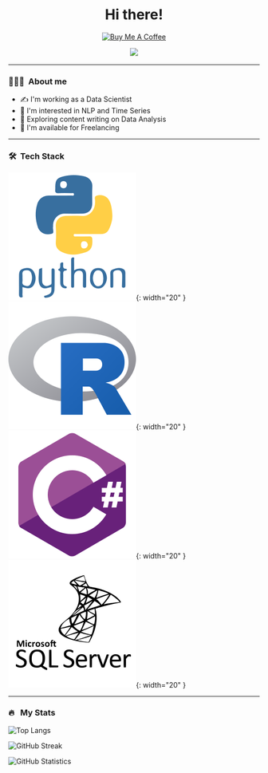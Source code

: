 <h1 align="center">Hi there!</h1>

<p align="center">
    <a href="https://www.buymeacoffee.com/clementbm" target="_blank"><img src="https://cdn.buymeacoffee.com/buttons/default-orange.png" alt="Buy Me A Coffee" height="41" width="155"></a>
</p>
<p align="center">
    <img src="https://media.giphy.com/media/JWuBH9rCO2uZuHBFpm/giphy.gif" width="155">
</p>

---

### 👨🏻‍💻 &nbsp;About me

- ✍️ I'm working as a Data Scientist
- 👀 I'm interested in NLP and Time Series
- 🌱 Exploring content writing on Data Analysis
- 🤝 I'm available for Freelancing

---

### 🛠 &nbsp;Tech Stack

![Python](https://github.com/devicons/devicon/blob/master/icons/python/python-original-wordmark.svg){: width="20"  }&nbsp;
![R](https://github.com/devicons/devicon/blob/master/icons/r/r-original.svg){: width="20"  }&nbsp;
![C#](https://github.com/devicons/devicon/blob/master/icons/csharp/csharp-original.svg){: width="20"  }&nbsp;
![SQL](https://github.com/devicons/devicon/blob/master/icons/microsoftsqlserver/microsoftsqlserver-plain-wordmark.svg){: width="20"  }&nbsp;

---

### 🔥 &nbsp; My Stats

![Top Langs](https://github-readme-stats-eight-theta.vercel.app/api/top-langs/?username=ClementBM&layout=compact&langs_count=8&hide=jupyter%20notebook,html)

![GitHub Streak](http://github-readme-streak-stats.herokuapp.com?user=ClementBM&theme=dark&background=000000)

![GitHub Statistics](https://github-readme-stats-eight-theta.vercel.app/api?username=ClementBM&show_icons=true&include_all_commits=true&count_private=true)
